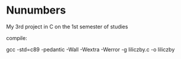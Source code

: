 # Nunumbers
My 3rd project in C on the 1st semester of studies

compile:

gcc -std=c89 -pedantic -Wall -Wextra -Werror -g liliczby.c -o liliczby

